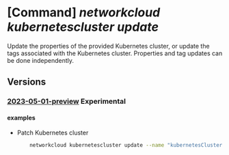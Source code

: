 # [Command] _networkcloud kubernetescluster update_

Update the properties of the provided Kubernetes cluster, or update the tags associated with the Kubernetes cluster. Properties and tag updates can be done independently.

## Versions

### [2023-05-01-preview](/Resources/mgmt-plane/L3N1YnNjcmlwdGlvbnMve30vcmVzb3VyY2Vncm91cHMve30vcHJvdmlkZXJzL21pY3Jvc29mdC5uZXR3b3JrY2xvdWQva3ViZXJuZXRlc2NsdXN0ZXJzL3t9/2023-05-01-preview.xml) **Experimental**

<!-- mgmt-plane /subscriptions/{}/resourcegroups/{}/providers/microsoft.networkcloud/kubernetesclusters/{} 2023-05-01-preview -->

#### examples

- Patch Kubernetes cluster
    ```bash
        networkcloud kubernetescluster update --name "kubernetesClusterName" --resource-group "resourceGroupName" --kubernetes-version "1.25.4" --control-plane-node-configuration count="3" --tags key1="myvalue1" key2="myvalue2"
    ```
